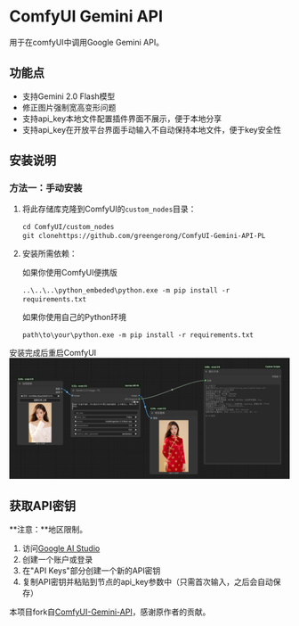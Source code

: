 # ComfyUI Gemini API

用于在comfyUI中调用Google Gemini API。

## 功能点

- 支持Gemini 2.0 Flash模型
- 修正图片强制宽高变形问题
- 支持api_key本地文件配置插件界面不展示，便于本地分享
- 支持api_key在开放平台界面手动输入不自动保持本地文件，便于key安全性

## 安装说明

### 方法一：手动安装

1. 将此存储库克隆到ComfyUI的`custom_nodes`目录：
   ```
   cd ComfyUI/custom_nodes
   git clonehttps://github.com/greengerong/ComfyUI-Gemini-API-PL
   ```

2. 安装所需依赖：

   如果你使用ComfyUI便携版
   ```
   ..\..\..\python_embeded\python.exe -m pip install -r requirements.txt
   ```

   如果你使用自己的Python环境
   ```
   path\to\your\python.exe -m pip install -r requirements.txt
   ```


安装完成后重启ComfyUI
![](./workflow/demo.png)

## 获取API密钥
**注意：**地区限制。

1. 访问[Google AI Studio](https://aistudio.google.com/apikey?hl=zh-cn)
2. 创建一个账户或登录
3. 在"API Keys"部分创建一个新的API密钥
4. 复制API密钥并粘贴到节点的api_key参数中（只需首次输入，之后会自动保存）


本项目fork自[ComfyUI-Gemini-API](https://github.com/CY-CHENYUE/ComfyUI-Gemini-API)，感谢原作者的贡献。
